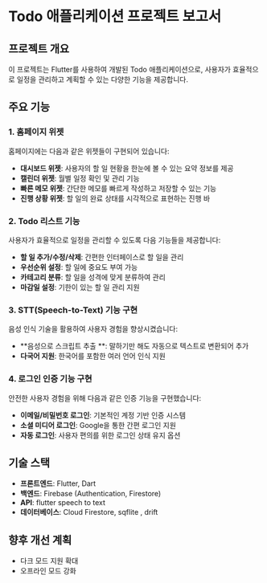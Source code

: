 # Todo 애플리케이션 프로젝트 보고서

## 프로젝트 개요
이 프로젝트는 Flutter를 사용하여 개발된 Todo 애플리케이션으로, 사용자가 효율적으로 일정을 관리하고 계획할 수 있는 다양한 기능을 제공합니다.

## 주요 기능

### 1. 홈페이지 위젯
홈페이지에는 다음과 같은 위젯들이 구현되어 있습니다:
- **대시보드 위젯**: 사용자의 할 일 현황을 한눈에 볼 수 있는 요약 정보를 제공
- **캘린더 위젯**: 월별 일정 확인 및 관리 기능
- **빠른 메모 위젯**: 간단한 메모를 빠르게 작성하고 저장할 수 있는 기능
- **진행 상황 위젯**: 할 일의 완료 상태를 시각적으로 표현하는 진행 바

### 2. Todo 리스트 기능
사용자가 효율적으로 일정을 관리할 수 있도록 다음 기능들을 제공합니다:
- **할 일 추가/수정/삭제**: 간편한 인터페이스로 할 일을 관리
- **우선순위 설정**: 할 일에 중요도 부여 가능
- **카테고리 분류**: 할 일을 성격에 맞게 분류하여 관리
- **마감일 설정**: 기한이 있는 할 일 관리 지원

### 3. STT(Speech-to-Text) 기능 구현
음성 인식 기술을 활용하여 사용자 경험을 향상시켰습니다:
- **음성으로 스크립트 추출 **: 말하기만 해도 자동으로 텍스트로 변환되어 추가
- **다국어 지원**: 한국어를 포함한 여러 언어 인식 지원

### 4. 로그인 인증 기능 구현
안전한 사용자 경험을 위해 다음과 같은 인증 기능을 구현했습니다:
- **이메일/비밀번호 로그인**: 기본적인 계정 기반 인증 시스템
- **소셜 미디어 로그인**: Google을 통한 간편 로그인 지원
- **자동 로그인**: 사용자 편의를 위한 로그인 상태 유지 옵션

## 기술 스택
- **프론트엔드**: Flutter, Dart
- **백엔드**: Firebase (Authentication, Firestore)
- **API**: flutter speech to text
- **데이터베이스**: Cloud Firestore, sqflite , drift

## 향후 개선 계획
- 다크 모드 지원 확대
- 오프라인 모드 강화

